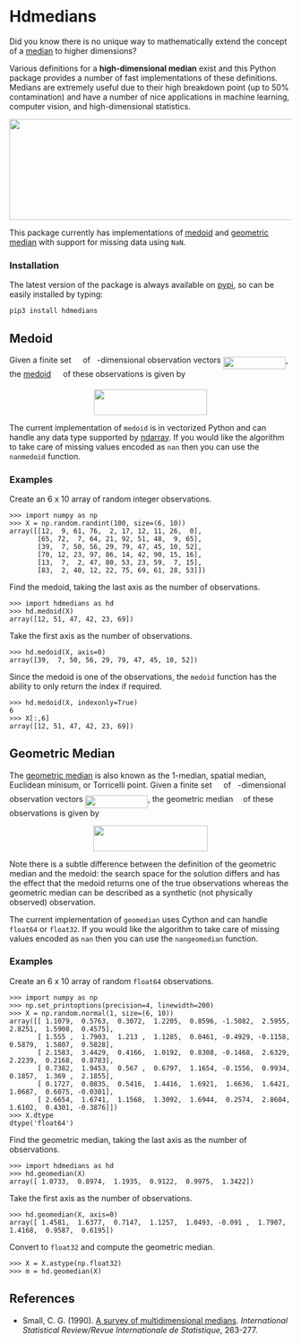 # Hdmedians

Did you know there is no unique way to mathematically extend the concept of a
[median](https://en.wikipedia.org/wiki/Median) to higher dimensions?

Various definitions for a **high-dimensional median** exist and this Python
package provides a number of fast implementations of these definitions.
Medians are extremely useful due to their high breakdown point (up to 50%
contamination) and have a number of nice applications in machine learning,
computer vision, and high-dimensional statistics.

<p align="center">
<img src="https://rawgit.com/daleroberts/hdmedians/master/docs/fig1.svg" width=600px height=180px />
</p>

This package currently has implementations of [medoid](#medoid) and [geometric
median](#geometric-median) with support for missing data using `NaN`. 

### Installation

The latest version of the package is always available on [pypi](https://pypi.python.org/pypi/hdmedians), 
so can be easily installed by typing:
```{sh}
pip3 install hdmedians
```

## Medoid

Given a finite set <img src="https://rawgit.com/daleroberts/hdmedians/master/docs/97c2c0ac5d7c079601abd56a54c9475c.svg?invert_in_darkmode" align=middle width=12.577454999999999pt height=22.027169999999977pt/> of <img src="https://rawgit.com/daleroberts/hdmedians/master/docs/2ec6e630f199f589a2402fdf3e0289d5.svg?invert_in_darkmode" align=middle width=8.008308pt height=15.034140000000015pt/>-dimensional observation vectors <img src="https://rawgit.com/daleroberts/hdmedians/master/docs/8ce46e21b12b0c15b3683b17029ce564.svg?invert_in_darkmode" align=middle width=111.746745pt height=22.698719999999994pt/>, 
the [medoid](https://en.wikipedia.org/wiki/Medoid) <img src="https://rawgit.com/daleroberts/hdmedians/master/docs/273457f251a6f8920e7b6c485c28b74f.svg?invert_in_darkmode" align=middle width=13.642034999999998pt height=15.721860000000007pt/> of these observations is given by
<p align="center"><img src="https://rawgit.com/daleroberts/hdmedians/master/docs/e2ab5aaffe776fde1073a90f83f75a77.svg?invert_in_darkmode" align=middle width=202.62825pt height=45.437205pt/></p>

The current implementation of `medoid` is in vectorized Python and can handle
any data type supported by
[ndarray](https://docs.scipy.org/doc/numpy/reference/generated/numpy.ndarray.html).
If you would like the algorithm to take care of missing values encoded as `nan`
then you can use the `nanmedoid` function.

### Examples

Create an 6 x 10 array of random integer observations.
```{python}
>>> import numpy as np
>>> X = np.random.randint(100, size=(6, 10))
array([[12,  9, 61, 76,  2, 17, 12, 11, 26,  0],
       [65, 72,  7, 64, 21, 92, 51, 48,  9, 65],
       [39,  7, 50, 56, 29, 79, 47, 45, 10, 52],
       [70, 12, 23, 97, 86, 14, 42, 90, 15, 16],
       [13,  7,  2, 47, 80, 53, 23, 59,  7, 15],
       [83,  2, 40, 12, 22, 75, 69, 61, 28, 53]])
```

Find the medoid, taking the last axis as the number of observations.
```{python}
>>> import hdmedians as hd
>>> hd.medoid(X)
array([12, 51, 47, 42, 23, 69])
```

Take the first axis as the number of observations.
```{python}
>>> hd.medoid(X, axis=0)
array([39,  7, 50, 56, 29, 79, 47, 45, 10, 52])
```

Since the medoid is one of the observations, the `medoid` function has the ability to only return the index if required.
```{python}
>>> hd.medoid(X, indexonly=True)
6
>>> X[:,6]
array([12, 51, 47, 42, 23, 69])
```

## Geometric Median

The [geometric median](https://en.wikipedia.org/wiki/Geometric_median) is also known as the 1-median, spatial median,
Euclidean minisum, or Torricelli point. Given a finite set <img src="https://rawgit.com/daleroberts/hdmedians/master/docs/97c2c0ac5d7c079601abd56a54c9475c.svg?invert_in_darkmode" align=middle width=12.577454999999999pt height=22.027169999999977pt/> of <img src="https://rawgit.com/daleroberts/hdmedians/master/docs/2ec6e630f199f589a2402fdf3e0289d5.svg?invert_in_darkmode" align=middle width=8.008308pt height=15.034140000000015pt/>-dimensional observation vectors <img src="https://rawgit.com/daleroberts/hdmedians/master/docs/8ce46e21b12b0c15b3683b17029ce564.svg?invert_in_darkmode" align=middle width=111.746745pt height=22.698719999999994pt/>, 
the geometric median <img src="https://rawgit.com/daleroberts/hdmedians/master/docs/fb2c407771af04095047a75aab1127e2.svg?invert_in_darkmode" align=middle width=9.973589999999998pt height=22.747889999999988pt/> of these observations is given by
<p align="center"><img src="https://rawgit.com/daleroberts/hdmedians/master/docs/24a6cad3853187faa18a0cf58c6515c8.svg?invert_in_darkmode" align=middle width=204.38385pt height=45.437205pt/></p>
Note there is a subtle difference between the definition of the geometric median and the medoid: the search space 
for the solution differs and has the effect that the medoid returns one of the true observations whereas the geometric median can be described 
as a synthetic (not physically observed) observation.

The current implementation of `geomedian` uses Cython and can handle `float64`
or `float32`. If you would like the algorithm to take care of missing values
encoded as `nan` then you can use the `nangeomedian` function.

### Examples

Create an 6 x 10 array of random `float64` observations.
```{python}
>>> import numpy as np
>>> np.set_printoptions(precision=4, linewidth=200)
>>> X = np.random.normal(1, size=(6, 10))
array([[ 1.1079,  0.5763,  0.3072,  1.2205,  0.8596, -1.5082,  2.5955,  2.8251,  1.5908,  0.4575],
       [ 1.555 ,  1.7903,  1.213 ,  1.1285,  0.0461, -0.4929, -0.1158,  0.5879,  1.5807,  0.5828],
       [ 2.1583,  3.4429,  0.4166,  1.0192,  0.8308, -0.1468,  2.6329,  2.2239,  0.2168,  0.8783],
       [ 0.7382,  1.9453,  0.567 ,  0.6797,  1.1654, -0.1556,  0.9934,  0.1857,  1.369 ,  2.1855],
       [ 0.1727,  0.0835,  0.5416,  1.4416,  1.6921,  1.6636,  1.6421,  1.0687,  0.6075, -0.0301],
       [ 2.6654,  1.6741,  1.1568,  1.3092,  1.6944,  0.2574,  2.8604,  1.6102,  0.4301, -0.3876]])
>>> X.dtype
dtype('float64')
```

Find the geometric median, taking the last axis as the number of observations.
```{python}
>>> import hdmedians as hd
>>> hd.geomedian(X)
array([ 1.0733,  0.8974,  1.1935,  0.9122,  0.9975,  1.3422])
```

Take the first axis as the number of observations.
```{python}
>>> hd.geomedian(X, axis=0)
array([ 1.4581,  1.6377,  0.7147,  1.1257,  1.0493, -0.091 ,  1.7907,  1.4168,  0.9587,  0.6195])
```

Convert to `float32` and compute the geometric median.
```{python}
>>> X = X.astype(np.float32)
>>> m = hd.geomedian(X)
```

## References

  * Small, C. G. (1990). [A survey of multidimensional medians](http://www.jstor.org/stable/1403809). *International Statistical Review/Revue Internationale de Statistique*, 263-277.
